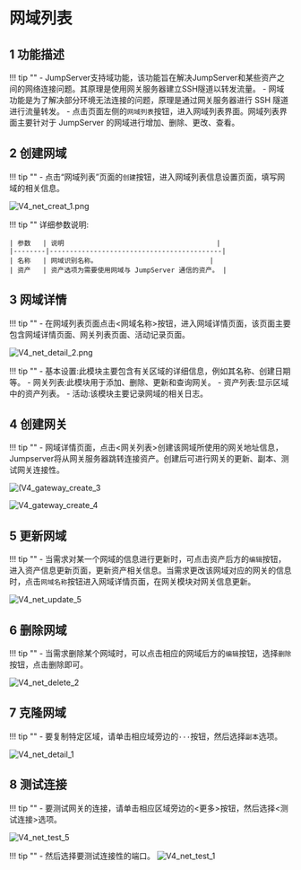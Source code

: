# 网域列表
## 1 功能描述
!!! tip ""
    - JumpServer支持域功能，该功能旨在解决JumpServer和某些资产之间的网络连接问题。其原理是使用网关服务器建立SSH隧道以转发流量。
    - 网域功能是为了解决部分环境无法连接的问题，原理是通过网关服务器进行 SSH 隧道进行流量转发。
    - 点击页面左侧的`网域列表`按钮，进入网域列表界面。网域列表界面主要针对于 JumpServer 的网域进行增加、删除、更改、查看。

## 2 创建网域
!!! tip ""
    - 点击“网域列表”页面的`创建`按钮，进入网域列表信息设置页面，填写网域的相关信息。

![V4_net_creat_1.png](../../../../img/V4_net_creat_1.png)

!!! tip ""
    详细参数说明:

    | 参数   | 说明                                      |
    |--------|-------------------------------------------|
    | 名称   | 网域识别名称。                            |
    | 资产   | 资产选项为需要使用网域与 JumpServer 通信的资产。 |

## 3 网域详情
!!! tip ""
    - 在网域列表页面点击<网域名称>按钮，进入网域详情页面，该页面主要包含网域详情页面、网关列表页面、活动记录页面。

![V4_net_detail_2.png](../../../../img/V4_net_detail_2.png)

!!! tip ""
    - 基本设置:此模块主要包含有关区域的详细信息，例如其名称、创建日期等。
    - 网关列表:此模块用于添加、删除、更新和查询网关。
    - 资产列表:显示区域中的资产列表。
    - 活动:该模块主要记录网域的相关日志。

## 4 创建网关
!!! tip ""
    - 网域详情页面，点击<网关列表>创建该网域所使用的网关地址信息，Jumpserver将从网关服务器跳转连接资产。创建后可进行网关的更新、副本、测试网关连接性。

![(V4_gateway_create_3](../../../../img/V4_gateway_create_3.png)

![V4_gateway_create_4](../../../../img/V4_gateway_create_4.png)

## 5 更新网域
!!! tip ""
    - 当需求对某一个网域的信息进行更新时，可点击资产后方的`编辑`按钮，进入资产信息更新页面，更新资产相关信息。当需求更改该网域对应的网关的信息时，点击`网域名称`按钮进入网域详情页面，在网关模块对网关信息更新。

![V4_net_update_5](../../../../img/V4_net_update_5.png)

## 6 删除网域
!!! tip ""
    - 当需求删除某个网域时，可以点击相应的网域后方的`编辑`按钮，选择`删除`按钮，点击删除即可。

![V4_net_delete_2](../../../../img/V4_net_delete_2.png)

## 7 克隆网域
!!! tip ""
    - 要复制特定区域，请单击相应域旁边的`···`按钮，然后选择`副本`选项。

![V4_net_detail_1](../../../../img/V4_net_clone_1.png)

## 8 测试连接
!!! tip ""
    - 要测试网关的连接，请单击相应区域旁边的<更多>按钮，然后选择<测试连接>选项。

![V4_net_test_5](../../../../img/V4_net_test_5.png)

!!! tip ""
    - 然后选择要测试连接性的端口。
![V4_net_test_1](../../../../img/V4_net_test_1.png)